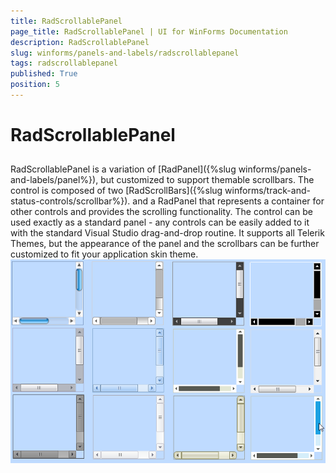 ```yaml
---
title: RadScrollablePanel
page_title: RadScrollablePanel | UI for WinForms Documentation
description: RadScrollablePanel
slug: winforms/panels-and-labels/radscrollablepanel
tags: radscrollablepanel
published: True
position: 5
---
```


# RadScrollablePanel



## 

RadScrollablePanel is a variation of [RadPanel]({%slug winforms/panels-and-labels/panel%}), but customized to support themable scrollbars. The control is composed of two [RadScrollBars]({%slug winforms/track-and-status-controls/scrollbar%}). and a RadPanel that represents a container for other controls and provides the scrolling functionality. The control can be used exactly as a standard panel - any controls can be easily added to it with the standard Visual Studio drag-and-drop routine. It supports all Telerik Themes, but the appearance of the panel and the scrollbars can be further customized to fit your application skin theme.<br>![panels-and-labels-radscrollablepanel 001](images/panels-and-labels-radscrollablepanel001.png)
